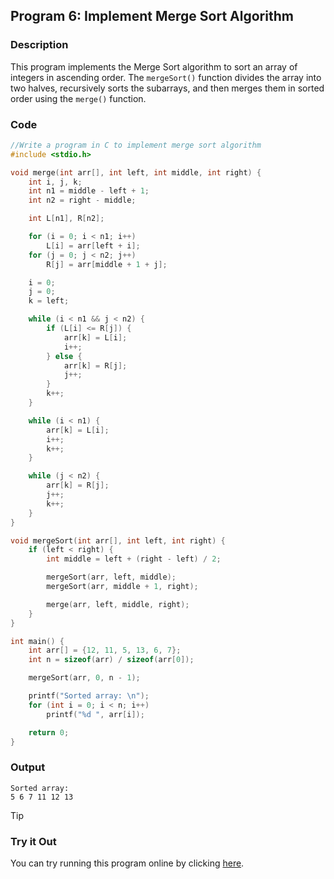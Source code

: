 ## Program 6: Implement Merge Sort Algorithm

### Description
This program implements the Merge Sort algorithm to sort an array of integers in ascending order. The `mergeSort()` function divides the array into two halves, recursively sorts the subarrays, and then merges them in sorted order using the `merge()` function.

### Code
```c
//Write a program in C to implement merge sort algorithm
#include <stdio.h>

void merge(int arr[], int left, int middle, int right) {
    int i, j, k;
    int n1 = middle - left + 1;
    int n2 = right - middle;

    int L[n1], R[n2];

    for (i = 0; i < n1; i++)
        L[i] = arr[left + i];
    for (j = 0; j < n2; j++)
        R[j] = arr[middle + 1 + j];

    i = 0;
    j = 0;
    k = left;

    while (i < n1 && j < n2) {
        if (L[i] <= R[j]) {
            arr[k] = L[i];
            i++;
        } else {
            arr[k] = R[j];
            j++;
        }
        k++;
    }

    while (i < n1) {
        arr[k] = L[i];
        i++;
        k++;
    }

    while (j < n2) {
        arr[k] = R[j];
        j++;
        k++;
    }
}

void mergeSort(int arr[], int left, int right) {
    if (left < right) {
        int middle = left + (right - left) / 2;

        mergeSort(arr, left, middle);
        mergeSort(arr, middle + 1, right);

        merge(arr, left, middle, right);
    }
}

int main() {
    int arr[] = {12, 11, 5, 13, 6, 7};
    int n = sizeof(arr) / sizeof(arr[0]);

    mergeSort(arr, 0, n - 1);

    printf("Sorted array: \n");
    for (int i = 0; i < n; i++)
        printf("%d ", arr[i]);

    return 0;
}
```

### Output
```
Sorted array: 
5 6 7 11 12 13
```

> [!TIP]
> ### Try it Out
> You can try running this program online by clicking [here](https://replit.com/@SabirMallick/MergeSort).
